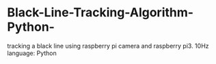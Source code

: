 # Black-Line-Tracking-Algorithm-Python-
tracking a black line using raspberry pi camera and raspberry pi3. 10Hz  language: Python
